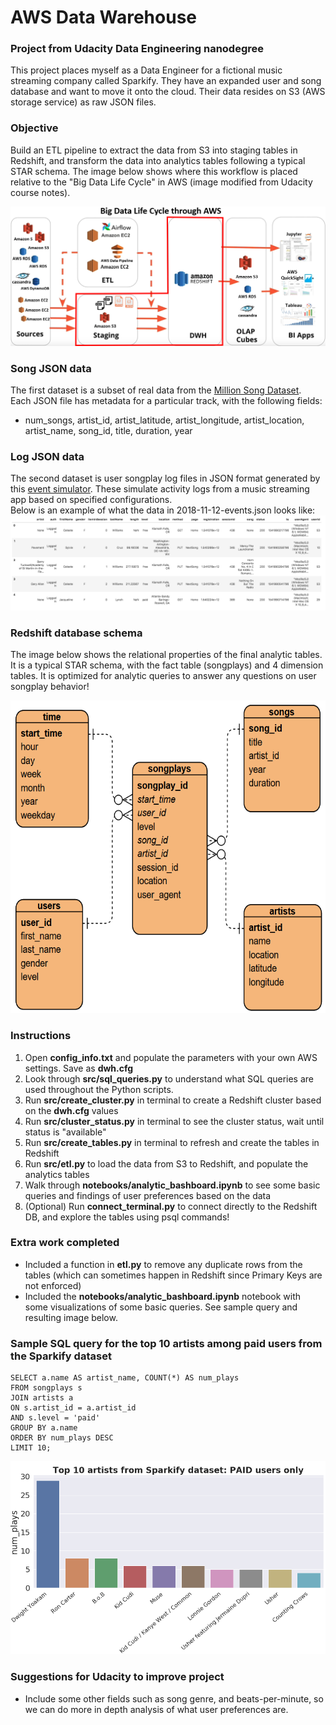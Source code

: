 # AWS Data Warehouse
### Project from Udacity Data Engineering nanodegree
This project places myself as a Data Engineer for a fictional music streaming company called Sparkify. They have an expanded user and song database and want to move it onto the cloud. Their data resides on S3 (AWS storage service) as raw JSON files.

### Objective
Build an ETL pipeline to extract the data from S3 into staging tables in Redshift, and transform the data into analytics tables following a typical STAR schema. The image below shows where this workflow is placed relative to the "Big Data Life Cycle" in AWS (image modified from Udacity course notes).

<img src="images/BigData_Cycle.PNG"> 

### Song JSON data
The first dataset is a subset of real data from the [Million Song Dataset](http://millionsongdataset.com/).  
Each JSON file has metadata for a particular track, with the following fields:
- num_songs, artist_id, artist_latitude, artist_longitude, artist_location, artist_name, song_id, title, duration, year

### Log JSON data  
The second dataset is user songplay log files in JSON format generated by this [event simulator](https://github.com/Interana/eventsim). These simulate activity logs from a music streaming app based on specified configurations.  
Below is an example of what the data in 2018-11-12-events.json looks like:  
<img src="images/log-data.PNG">  

### Redshift database schema
The image below shows the relational properties of the final analytic tables. 
It is a typical STAR schema, with the fact table (songplays) and 4 dimension tables. 
It is optimized for analytic queries to answer any questions on user songplay behavior! 

<img src="images/ERD_rough.PNG" width="600" height="500">

### Instructions
1. Open **config_info.txt** and populate the parameters with your own AWS settings. Save as **dwh.cfg**  
2. Look through **src/sql_queries.py** to understand what SQL queries are used throughout the Python scripts.  
3. Run **src/create_cluster.py** in terminal to create a Redshift cluster based on the **dwh.cfg** values
4. Run **src/cluster_status.py** in terminal to see the cluster status, wait until status is "available" 
5. Run **src/create_tables.py** in terminal to refresh and create the tables in Redshift
6. Run **src/etl.py** to load the data from S3 to Redshift, and populate the analytics tables
7. Walk through **notebooks/analytic_bashboard.ipynb** to see some basic queries and findings of user preferences based on the data
8. (Optional) Run **connect_terminal.py** to connect directly to the Redshift DB, and explore the tables using psql commands!

### Extra work completed   
- Included a function in **etl.py** to remove any duplicate rows from the tables (which can sometimes happen in Redshift since Primary Keys are not enforced)
- Included the **notebooks/analytic_bashboard.ipynb** notebook with some visualizations of some basic queries. See sample query and resulting image below.

### Sample SQL query for the top 10 artists among paid users from the Sparkify dataset
```
SELECT a.name AS artist_name, COUNT(*) AS num_plays 
FROM songplays s 
JOIN artists a
ON s.artist_id = a.artist_id
AND s.level = 'paid'
GROUP BY a.name 
ORDER BY num_plays DESC 
LIMIT 10;
```
<img src="images/top_artists.PNG">  

### Suggestions for Udacity to improve project
- Include some other fields such as song genre, and beats-per-minute, so we can do more in depth analysis of what user preferences are.